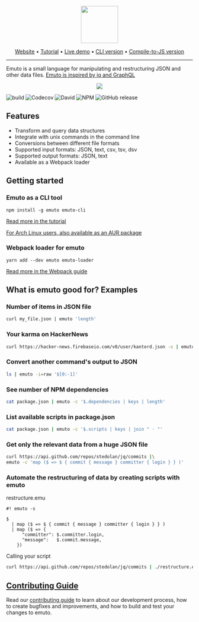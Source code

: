 <p align="center">
  <img src="https://kantord.github.io/emuto/img/emuto.svg" height="100">
</p>

<p align="center">
  <a href="https://kantord.github.io/emuto/">Website</a> •
  <a href="https://kantord.github.io/emuto/docs/tutorial">Tutorial</a> •
  <a href="https://kantord.github.io/emuto/docs/try_emuto">Live demo</a> •
  <a href="#emuto-as-a-cli-tool">CLI version</a> •
  <a href="#webpack-loader-for-emuto">Compile-to-JS version</a>
</p>

---

Emuto is a small language for manipulating and restructuring JSON and other data files. [Emuto is inspired by jq and GraphQL](https://kantord.github.io/emuto/docs/comparison_with_other_languages)


<p align="center">
  <img  src="https://kantord.github.io/emuto/img/demo.gif">
</p>

![build](https://img.shields.io/travis/kantord/emuto/master.svg) ![Codecov](https://img.shields.io/codecov/c/github/kantord/emuto/master.svg) ![David](https://img.shields.io/david/kantord/emuto.svg) ![NPM](https://img.shields.io/npm/l/emuto.svg) ![GitHub release](https://img.shields.io/github/release/kantord/emuto.svg)

## Features

- Transform and query data structures
- Integrate with unix commands in the command line
- Conversions between different file formats
- Supported input formats: JSON, text, csv, tsv, dsv
- Supported output formats: JSON, text
- Available as a Webpack loader

## Getting started

### Emuto as a CLI tool

```
npm install -g emuto emuto-cli
```

[Read more in the tutorial](https://kantord.github.io/emuto/docs/tutorial)

[For Arch Linux users, also available as an AUR package](https://aur.archlinux.org/packages/emuto/)

### Webpack loader for emuto

```
yarn add --dev emuto emuto-loader
```

[Read more in the Webpack guide](https://kantord.github.io/emuto/docs/setup-webpack)


## What is emuto good for? Examples

### Number of items in JSON file

```bash
curl my_file.json | emuto 'length'
```

### Your karma on HackerNews

```bash
curl https://hacker-news.firebaseio.com/v0/user/kantord.json -s | emuto '$.karma'
```

### Convert another command's output to JSON

```bash
ls | emuto -i=raw '$[0:-1]'
```

### See number of NPM dependencies

```bash
cat package.json | emuto -c '$.dependencies | keys | length'
```

### List available scripts in package.json

```bash
cat package.json | emuto -c '$.scripts | keys | join " · "'
```

### Get only the relevant data from a huge JSON file

```bash
curl https://api.github.com/repos/stedolan/jq/commits |\
emuto -c 'map ($ => $ { commit { message } committer { login } } )'
```

### Automate the restructuring of data by creating scripts with emuto

restructure.emu

```text
#! emuto -s

$
  | map ($ => $ { commit { message } committer { login } } )
  | map ($ => {
      "committer": $.committer.login,
      "message":   $.commit.message,
    })
```

Calling your script

```bash
curl https://api.github.com/repos/stedolan/jq/commits | ./restructure.emu
```



## [Contributing Guide](CONTRIBUTING.md)

Read our [contributing guide](CONTRIBUTING.md) to learn about our development process, how to create bugfixes and improvements, and how to build and test your changes to emuto.
